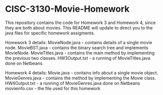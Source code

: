 # CISC-3130-Movie-Homework

This repository contains the code for Homework 3 and Homework 4, since they are both about movies.
This README will update to direct you to the java files for specific homework assigments.

Homework 3 details:
MovieNode.java - contains details of a single movie node.
MovieBST.java - contains the binary search tree and implements MovieNode.
MovieTitles.java - contains the main method by implementing the previous two classes.
HW3Output.txt - a running of MovieTitles.java done on Netbeans

Homework 4 details:
Movie.java - contains info about a single movie object.
MovieGenres.java - contains the method by implementing the Movie class.
HW4Output.txt - a running of MovieGenres.java done on Netbeans
movieinfo.csv - the file used for this homework
